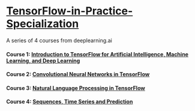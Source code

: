 # [TensorFlow-in-Practice-Specialization](https://www.coursera.org/specializations/tensorflow-in-practice)

A series of 4 courses from deeplearning.ai

#### Course 1: [Introduction to TensorFlow for Artificial Intelligence, Machine Learning, and Deep Learning](https://www.coursera.org/learn/introduction-tensorflow)

#### Course 2: [Convolutional Neural Networks in TensorFlow](https://www.coursera.org/learn/convolutional-neural-networks-tensorflow)

#### Course 3: [Natural Language Processing in TensorFlow](https://www.coursera.org/learn/natural-language-processing-tensorflow)

#### Course 4: [Sequences, Time Series and Prediction](https://www.coursera.org/learn/tensorflow-sequences-time-series-and-prediction)

